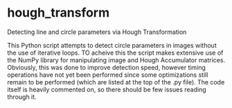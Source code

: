 # hough_transform
Detecting line and circle parameters via Hough Transformation

This Python script attempts to detect circle parameters in images without the use of iterative loops. TO acheive this the script makes extensive use of the NumPy library for manipulating image and Hough Accumulator matrices. Obviously, this was done to improve detection speed, however timing operations have not yet been performed since some optimizations still remain to be performed (which are listed at the top of the .py file). The code itself is heavily commented on, so there should be few issues reading through it.  

